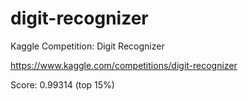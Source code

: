 # digit-recognizer
Kaggle Competition: Digit Recognizer

https://www.kaggle.com/competitions/digit-recognizer

Score: 0.99314 (top 15%)
